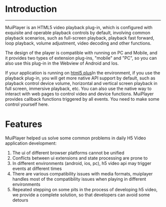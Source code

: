 # Introduction

------

MuiPlayer is an HTML5 video playback plug-in, which is configured with exquisite and operable playback controls by default, involving common playback scenarios, such as full-screen playback, playback fast forward, loop playback, volume adjustment, video decoding and other functions.

<ClientOnly><Player-Default></Player-Default></ClientOnly>

The design of the player is compatible with running on PC and Mobile, and it provides two types of extension plug-ins, "mobile" and "PC", so you can also use this plug-in in the Webview of Android and Ios.

If your application is running on [html5 plus](http://www.html5plus.org/doc/zh_cn/runtime.html)In the environment, if you use the playback plug-in, you will get more native API support by default, such as playback control device volume, horizontal and vertical screen playback in full screen, immersive playback, etc. You can also use the native way to interact with web pages to control video and device functions. MuiPlayer provides callback functions triggered by all events. You need to make some control yourself here.

# Features

MuiPlayer helped us solve some common problems in daily H5 Video application development:

1. The ui of different browser platforms cannot be unified
2. Conflicts between ui extensions and state processing are prone to
3. In different environments (android, ios, pc), h5 video api may trigger events at different times
4. There are various compatibility issues with media formats, muiplayer handles most of the compatibility issues when playing in different environments
5. Repeated stepping on some pits in the process of developing h5 video, we provide a complete solution, so that developers can avoid some detours